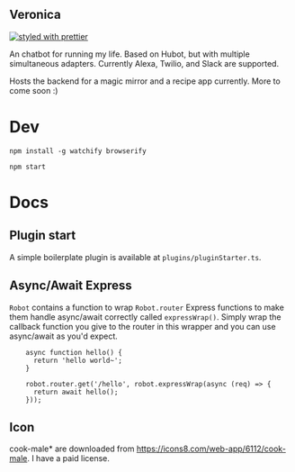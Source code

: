 Veronica
----

[](https://travis-ci.org/pcsforeducation/veronica#)
[![styled with
prettier](https://img.shields.io/badge/styled_with-prettier-ff69b4.svg)](https://github.com/prettier/prettier)

An chatbot for running my life. Based on Hubot, but with multiple simultaneous
adapters. Currently Alexa, Twilio, and Slack are supported.

Hosts the backend for a magic mirror and a recipe app currently. More to come soon :)

# Dev

    npm install -g watchify browserify
    
    npm start

# Docs

## Plugin start

A simple boilerplate plugin is available at `plugins/pluginStarter.ts`.

## Async/Await Express

`Robot` contains a function to wrap `Robot.router` Express functions to make
them handle async/await correctly called `expressWrap()`. Simply wrap the
callback function you give to the router in this wrapper and you can use
async/await as you'd expect.

```
    async function hello() {
      return 'hello world~';
    }

    robot.router.get('/hello', robot.expressWrap(async (req) => {
      return await hello();
    }));
```

Icon
----
cook-male* are downloaded from https://icons8.com/web-app/6112/cook-male. I have a paid license.
